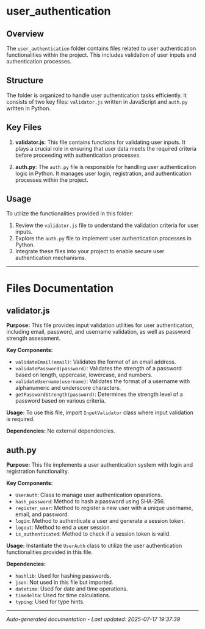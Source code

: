 # user_authentication

## Overview
The `user_authentication` folder contains files related to user authentication functionalities within the project. This includes validation of user inputs and authentication processes.

## Structure
The folder is organized to handle user authentication tasks efficiently. It consists of two key files: `validator.js` written in JavaScript and `auth.py` written in Python.

## Key Files
1. **validator.js**: This file contains functions for validating user inputs. It plays a crucial role in ensuring that user data meets the required criteria before proceeding with authentication processes.

2. **auth.py**: The `auth.py` file is responsible for handling user authentication logic in Python. It manages user login, registration, and authentication processes within the project.

## Usage
To utilize the functionalities provided in this folder:
1. Review the `validator.js` file to understand the validation criteria for user inputs.
2. Explore the `auth.py` file to implement user authentication processes in Python.
3. Integrate these files into your project to enable secure user authentication mechanisms.

---

# Files Documentation

## validator.js

**Purpose:** This file provides input validation utilities for user authentication, including email, password, and username validation, as well as password strength assessment.

**Key Components:**
- `validateEmail(email)`: Validates the format of an email address.
- `validatePassword(password)`: Validates the strength of a password based on length, uppercase, lowercase, and numbers.
- `validateUsername(username)`: Validates the format of a username with alphanumeric and underscore characters.
- `getPasswordStrength(password)`: Determines the strength level of a password based on various criteria.

**Usage:** To use this file, import `InputValidator` class where input validation is required.

**Dependencies:** No external dependencies.

## auth.py

**Purpose:** This file implements a user authentication system with login and registration functionality.

**Key Components:**
- `UserAuth`: Class to manage user authentication operations.
- `hash_password`: Method to hash a password using SHA-256.
- `register_user`: Method to register a new user with a unique username, email, and password.
- `login`: Method to authenticate a user and generate a session token.
- `logout`: Method to end a user session.
- `is_authenticated`: Method to check if a session token is valid.

**Usage:** Instantiate the `UserAuth` class to utilize the user authentication functionalities provided in this file.

**Dependencies:**
- `hashlib`: Used for hashing passwords.
- `json`: Not used in this file but imported.
- `datetime`: Used for date and time operations.
- `timedelta`: Used for time calculations.
- `typing`: Used for type hints.

---
*Auto-generated documentation - Last updated: 2025-07-17 19:37:39*
